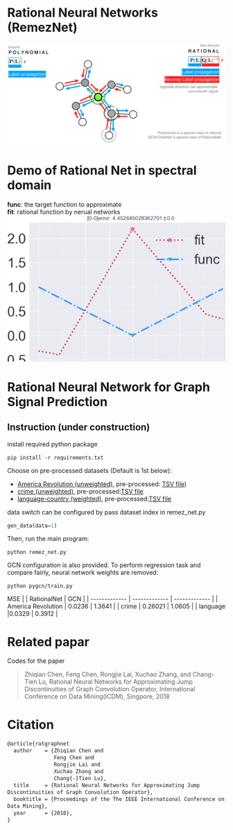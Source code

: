 # Rational Neural Networks (RemezNet)
![remez net](ratnet.png)

# Demo of Rational Net in spectral domain
**func**: the target function to approximate  
**fit**: rational function by nerual networks  
![approximation by rational neural networks](demo.gif)

# Rational Neural Network for Graph Signal Prediction


## Instruction (under construction)
install required python package
```
pip install -r requirements.txt  
```

Choose on pre-processed datasets (Default is 1st below): 
- [America Revolution (unweighted)](https://github.com/corybrunson/triadic), pre-processed: [TSV file](http://konect.uni-koblenz.de/networks/brunson_revolution))
- [crime (unweighted)](http://konect.uni-koblenz.de/networks/moreno_crime), pre-processed:[TSV file](http://konect.uni-koblenz.de/networks/moreno_crime)
- [language-country (weighted)](http://www.unicode.org/cldr/charts/25/supplemental/territory_language_information.html), pre-processed:[TSV file](http://konect.uni-koblenz.de/networks/unicodelang)

data switch can be configured by pass dataset index in remez_net.py
```python
gen_data(data=1)
```
Then, run the main program:
```
python remez_net.py  
```
GCN configuration is also provided. To perform regression task and compare fairly, neural network weights are removed:
```
python pygcn/train.py  
```
MSE 
|               | RationalNet   | GCN |
| ------------- | ------------- | ------------- |
| America Revolution  | 0.0236  | 1.3641  |
| crime  | 0.26021 | 1.0605  |
| language  |0.0329  | 0.3912  |

# Related papar
Codes for the paper 
> Zhiqian Chen, Feng Chen, Rongjie Lai, Xuchao Zhang, and Chang-Tien Lu, Rational Neural Networks for Approximating Jump Discontinuities of Graph Convolution Operator, International Conference on Data Mining(ICDM), Singpore, 2018

# Citation
```
@article{ratgraphnet
  author    = {Zhiqian Chen and
               Feng Chen and
               Rongjie Lai and
               Xuchao Zhang and
               Chang{-}Tien Lu},
  title     = {Rational Neural Networks for Approximating Jump Discontinuities of Graph Convolution Operator},
  booktitle = {Proceedings of the The IEEE International Conference on Data Mining},
  year      = {2018},
}
```
